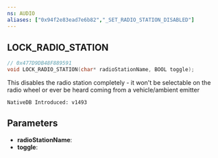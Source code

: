 ```yaml
---
ns: AUDIO
aliases: ["0x94f2e83ead7e6b82","_SET_RADIO_STATION_DISABLED"]
---
```

## LOCK_RADIO_STATION

```c
// 0x477D9DB48F889591
void LOCK_RADIO_STATION(char* radioStationName, BOOL toggle);
```

This disables the radio station completely - it won't be selectable on the radio wheel or ever be heard coming from a vehicle/ambient emitter

```
NativeDB Introduced: v1493
```

## Parameters
* **radioStationName**:
* **toggle**:
